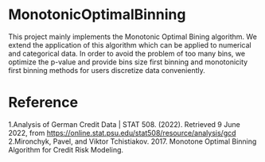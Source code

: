 # MonotonicOptimalBinning
This project mainly implements the Monotonic Optimal Bining algorithm. We extend the application of this algorithm which can be applied to numerical and categorical data. In order to avoid the problem of too many bins, we optimize the p-value and provide bins size first binning and monotonicity first binning methods for users discretize data conveniently.

# Reference
1.Analysis of German Credit Data | STAT 508. (2022). Retrieved 9 June 2022, from https://online.stat.psu.edu/stat508/resource/analysis/gcd
2.Mironchyk, Pavel, and Viktor Tchistiakov. 2017. Monotone Optimal Binning Algorithm for Credit Risk Modeling.
